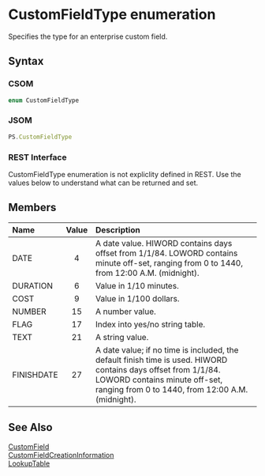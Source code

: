 [comment]: # (Name:CustomFieldType)
[comment]: # (Type:Enum)
[comment]: # (Status:Verified)

# <a name="name"></a>CustomFieldType enumeration

<a name="description"></a>Specifies the type for an enterprise custom field.

## <a name="syntax"></a>Syntax

### CSOM

```C#
enum CustomFieldType 
```
### JSOM

```JavaScript
PS.CustomFieldType
```
### REST Interface

CustomFieldType enumeration is not expliclity defined in REST.  Use the values below to understand what can be returned and set.

## <a name="members"></a>Members

<a name="enumMembers"></a>

|**Name**|**Value**|**Description**|
|:------ |:----: |:----- |
|<a name="DATE"></a>DATE|4| A date value. HIWORD contains days offset from 1/1/84. LOWORD contains minute off-set, ranging from 0 to 1440, from 12:00 A.M. (midnight).|
|<a name="DURATION"></a>DURATION|6| Value in 1/10 minutes.|
|<a name="COST"></a>COST|9| Value in 1/100 dollars.|
|<a name="NUMBER"></a>NUMBER|15| A number value.|
|<a name="FLAG"></a>FLAG|17| Index into yes/no string table.|
|<a name="TEXT"></a>TEXT|21|A string value.|
|<a name="FINISHDATE"></a>FINISHDATE|27| A date value; if no time is included, the default finish time is used. HIWORD contains days offset from 1/1/84. LOWORD contains minute off-set, ranging from 0 to 1440, from 12:00 A.M. (midnight).|

## <a name="seeAlso"></a>See Also

[CustomField](CustomField.md)<br/>
[CustomFieldCreationInformation](CustomFieldCreationInformation.md)<br/>
[LookupTable](LookupTable.md)<br/>
